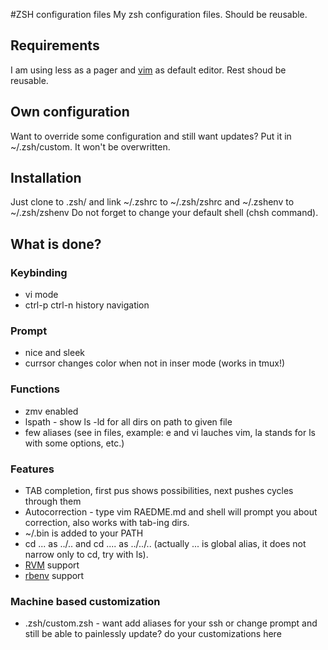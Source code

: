 #ZSH configuration files
My zsh configuration files. Should be reusable.

## Requirements
I am using less as a pager and [vim](http://www.vim.org/) as default editor. Rest shoud be reusable.

## Own configuration
Want to override some configuration and still want updates? Put it in ~/.zsh/custom. It won't be overwritten.

## Installation
Just clone to .zsh/ and link ~/.zshrc to ~/.zsh/zshrc and ~/.zshenv to ~/.zsh/zshenv
Do not forget to change your default shell (chsh command).

## What is done?

### Keybinding
* vi mode
* ctrl-p ctrl-n history navigation

### Prompt
* nice and sleek
* currsor changes color when not in inser mode (works in tmux!)

### Functions
* zmv enabled
* lspath - show ls -ld for all dirs on path to given file
* few aliases (see in files, example: e and vi lauches vim, la stands for ls with some options, etc.)

### Features
* TAB completion, first pus shows possibilities, next pushes cycles through them
* Autocorrection - type vim RAEDME.md and shell will prompt you about correction, also works with tab-ing dirs.
* ~/.bin is added to your PATH
* cd ...  as ../.. and cd .... as ../../.. (actually ... is global alias, it does not narrow only to cd, try with ls).
* [RVM](http://rvm.beginrescueend.com/) support
* [rbenv](https://github.com/sstephenson/rbenv) support

### Machine based customization
* .zsh/custom.zsh - want add aliases for your ssh or change prompt and still be able to painlessly update? do your customizations here
